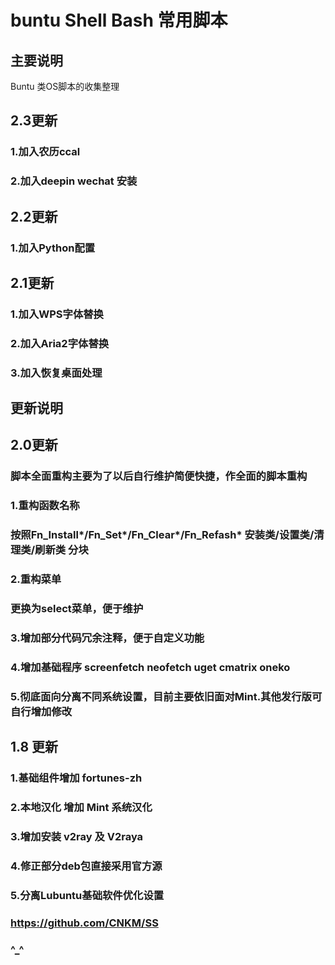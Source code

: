 # buntu Shell Bash 常用脚本 
## 主要说明
Buntu 类OS脚本的收集整理
## 2.3更新
### 1.加入农历ccal
### 2.加入deepin wechat 安装
## 2.2更新
### 1.加入Python配置
## 2.1更新
### 1.加入WPS字体替换
### 2.加入Aria2字体替换
### 3.加入恢复桌面处理
## 更新说明
## 2.0更新
### 脚本全面重构主要为了以后自行维护简便快捷，作全面的脚本重构
### 1.重构函数名称
### 按照Fn_Install*/Fn_Set*/Fn_Clear*/Fn_Refash* 安装类/设置类/清理类/刷新类 分块
### 2.重构菜单
### 更换为select菜单，便于维护
### 3.增加部分代码冗余注释，便于自定义功能
### 4.增加基础程序 screenfetch neofetch uget cmatrix oneko
### 5.彻底面向分离不同系统设置，目前主要依旧面对Mint.其他发行版可自行增加修改
## 1.8 更新
### 1.基础组件增加 fortunes-zh
### 2.本地汉化 增加 Mint 系统汉化
### 3.增加安装 v2ray 及 V2raya 
### 4.修正部分deb包直接采用官方源
### 5.分离Lubuntu基础软件优化设置
### https://github.com/CNKM/SS
### ^_^
